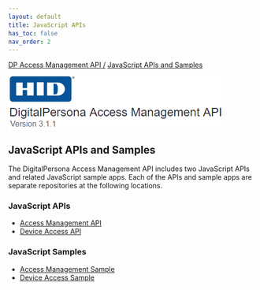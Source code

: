 ```yaml
---
layout: default
title: JavaScript APIs
has_toc: false
nav_order: 2
---
```

[DP Access Management API /](https://lenhodgeman.github.io/DP-Access-Management-API/) [JavaScript APIs and Samples](https://lenhodgeman.github.io/DP-Access-Management-API/docs/javascript-apis.html)  

![](assets/HID-logo.png)  

## JavaScript APIs and Samples

The DigitalPersona Access Management API includes two JavaScript APIs and related JavaScript sample apps. Each of the APIs and sample apps are separate repositories at the following locations.

### JavaScript APIs

- [Access Management API](https://lenhodgeman.github.io/access-management.js/)  
- [Device Access API](https://lenhodgeman.github.io/device-access.js)  

### JavaScript Samples  

- [Access Management Sample]()  
- [Device Access Sample]()  
